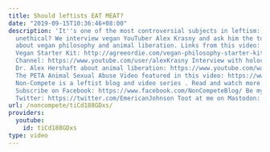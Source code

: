 ```yaml
---
title: Should leftists EAT MEAT?
date: "2019-09-15T10:36:46+08:00"
description: 'It''s one of the most controversial subjects in leftism: is eating meat
  unethical? We interview vegan YouTuber Alex Krasny and ask him the tough questions
  about vegan philosophy and animal liberation. Links from this video: AgreeOrDie.com
  Vegan Starter Kit: http://agreeordie.com/vegan-philosophy-starter-kit/ Alex''s YouTube
  Channel: https://www.youtube.com/user/alexKrasny Interview with holocaust survivor
  Dr. Alex Hershaft about animal liberation: https://www.youtube.com/watch?v=gNV26q89zYg
  The PETA Animal Sexual Abuse Video featured in this video: https://www.youtube.com/watch?v=HGrFIKAeVDc
  Non-Compete is a leftist blog and video series . Read and watch more at http://www.non-compete.com
  Subscribe on Facebook: https://www.facebook.com/NonCompeteBlog/ Be my comrade on
  Twitter: https://twitter.com/EmericanJohnson Toot at me on Mastodon: https://mastodon.social/@emerican'
url: /noncompete/tiCd188GDxs/
providers:
  youtube:
    id: tiCd188GDxs
type: video
---
```

